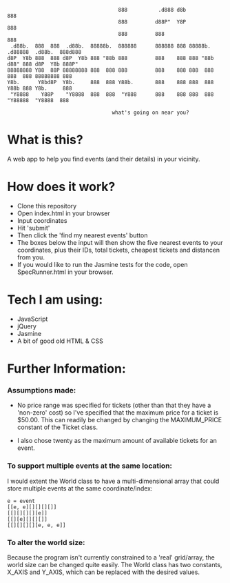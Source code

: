 ```
                                    888          .d888 d8b               888                  
                                    888         d88P"  Y8P               888                  
                                    888         888                      888                  
 .d88b.  888  888  .d88b.  88888b.  888888      888888 888 88888b.   .d88888  .d88b.  888d888 
d8P  Y8b 888  888 d8P  Y8b 888 "88b 888         888    888 888 "88b d88" 888 d8P  Y8b 888P"   
88888888 Y88  88P 88888888 888  888 888         888    888 888  888 888  888 88888888 888     
Y8b.      Y8bd8P  Y8b.     888  888 Y88b.       888    888 888  888 Y88b 888 Y8b.     888     
 "Y8888    Y88P    "Y8888  888  888  "Y888      888    888 888  888  "Y88888  "Y8888  888     
                                                                                              
                                  what's going on near you?
```

# What is this?
A web app to help you find events (and their details) in your vicinity.

# How does it work?
* Clone this repository
* Open index.html in your browser
* Input coordinates 
* Hit 'submit'
* Then click the 'find my nearest events' button
* The boxes below the input will then show the five nearest events to your coordinates, plus their IDs, total tickets, cheapest tickets and distancen from you.
* If you would like to run the Jasmine tests for the code, open SpecRunner.html in your browser. 

# Tech I am using:
* JavaScript
* jQuery
* Jasmine
* A bit of good old HTML & CSS
                                                                                           
# Further Information:
### Assumptions made:

* No price range was specified for tickets (other than that they have a 'non-zero' cost) so I've specified that the maximum price for a ticket is $50.00. This can readily be changed by changing the MAXIMUM_PRICE constant of the Ticket class. 

* I also chose twenty as the maximum amount of available tickets for an event. 

### To support multiple events at the same location:

I would extent the World class to have a multi-dimensional array that could store multiple events at the same coordinate/index:
```
e = event
[[e, e][][][][]]
[[][][][][e]]
[[][e][][][]]
[[][][][][e, e, e]]
```

### To alter the world size:

Because the program isn't currently constrained to a 'real' grid/array, the world size can be changed quite easily. The World class has two constants, X_AXIS and Y_AXIS, which can be replaced with the desired values. 

